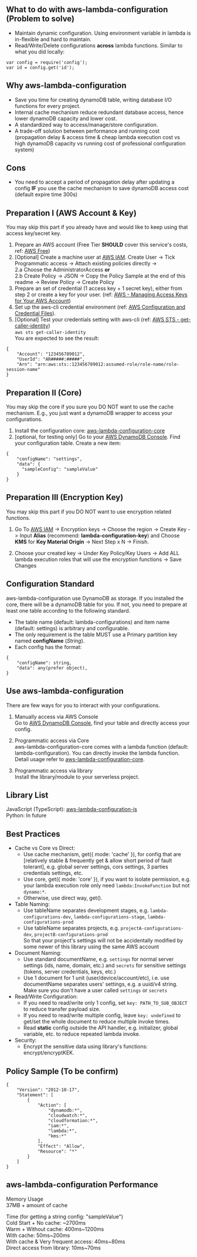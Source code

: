 ## What to do with aws-lambda-configuration (Problem to solve)  
- Maintain dynamic configuration. Using environment variable in lambda is in-flexible and hard to maintain.
- Read/Write/Delete configurations **across** lambda functions. Similar to what you did locally:  
```
var config = require('config');  
var id = config.get('id');  
```
  
## Why aws-lambda-configuration  
- Save you time for creating dynamoDB table, writing database I/O functions for every project.  
- Internal cache mechanism reduce redundant database access, hence lower dynamoDB capacity and lower cost.  
- A standardized way to access/manage/store configuration.  
- A trade-off solution between performance and running cost (propagation delay & access time & cheap lambda execution cost vs high dynamoDB capacity vs running cost of professional configuration system)  
  
## Cons  
- You need to accept a period of propagation delay after updating a config **IF** you use the cache mechanism to save dynamoDB access cost (default expire time 300s)  
  
## Preparation I (AWS Account & Key)  
You may skip this part if you already have and would like to keep using that access key/secret key.

1. Prepare an AWS account (Free Tier **SHOULD** cover this service's costs, ref: [AWS Free](https://aws.amazon.com/free/))  
2. \[Optional\] Create a machine user at [AWS IAM](https://console.aws.amazon.com/iam/home). Create User -> Tick Programmatic access -> Attach existing policies directly ->  
    2.a Choose the AdministratorAccess **or**  
    2.b Create Policy -> JSON -> Copy the Policy Sample at the end of this readme -> Review Policy -> Create Policy  
3. Prepare an set of credential (1 access key + 1 secret key), either from step 2 or create a key for your user. (ref: [AWS - Managing Access Keys for Your AWS Account](http://docs.aws.amazon.com/general/latest/gr/managing-aws-access-keys.html))  
4. Set up the aws-cli credential environment (ref: [AWS Configuration and Credential Files](http://docs.aws.amazon.com/cli/latest/userguide/cli-config-files.html)).    
5. \[Optional\] Test your credentials setting with aws-cli (ref: [AWS STS - get-caller-identity](https://docs.aws.amazon.com/cli/latest/reference/sts/get-caller-identity.html))  
`aws sts get-caller-identity`  
You are expected to see the result:  
```
{  
    "Account": "123456789012",  
    "UserId": "AR#####:#####",  
    "Arn": "arn:aws:sts::123456789012:assumed-role/role-name/role-session-name"  
}  
```
  
## Preparation II (Core)  
You may skip the core if you sure you DO NOT want to use the cache mechanism. E.g., you just want a dynamoDB wrapper to access your configurations.  

1. Install the configuration core: [aws-lambda-configuration-core](https://github.com/tonyliu7870/aws-lambda-configuration-core)  
2. \[optional, for testing only\] Go to your [AWS DynamoDB Console](https://console.aws.amazon.com/dynamodb/home). Find your configuration table. Create a new item: 
```
{  
    "configName": "settings",  
    "data": {  
      "sampleConfig": "sampleValue"  
    }  
}  
```
  
## Preparation III (Encryption Key)  
You may skip this part if you DO NOT want to use encryption related functions.  

1. Go To [AWS IAM](https://console.aws.amazon.com/iam/home) -> Encryption keys -> Choose the region -> Create Key -> Input **Alias** (recommend: **lambda-configuration-key**) and Choose **KMS** for **Key Material Origin** -> Next Step x N -> Finish.  
  
2. Choose your created key -> Under Key Policy/Key Users -> Add ALL lambda execution roles that will use the encryption functions -> Save Changes  
  
## Configuration Standard  
aws-lambda-configuration use DynamoDB as storage. If you installed the core, there will be a dynamoDB table for you. If not, you need to prepare at least one table according to the following standard.  
- The table name (default: lambda-configurations) and item name (default: settings) is arbitrary and configurable.  
- The only requirement is the table MUST use a Primary partition key named **configName** (*String*).  
- Each config has the format:  
```
{
    "configName": string,
    "data": any(prefer object),
}
```
  
## Use aws-lambda-configuration  
There are few ways for you to interact with your configurations.  

1. Manually access via AWS Console  
    Go to [AWS DynamoDB Console](https://console.aws.amazon.com/dynamodb/home), find your table and directly access your config.  
  
2. Programmatic access via Core  
    aws-lambda-configuration-core comes with a lambda function (default: lambda-configuration). You can directly invoke the lambda function. Detail usage refer to [aws-lambda-configuration-core](https://github.com/tonyliu7870/aws-lambda-configuration-core).  
  
3. Programmatic access via library  
    Install the library/module to your serverless project.  
  
## Library List
JavaScript (TypeScript): [aws-lambda-configuration-js](https://github.com/tonyliu7870/aws-lambda-configuration-js)  
Python: In future  
  
## Best Practices
- Cache vs Core vs Direct:  
    - Use cache mechanism, get({ mode: 'cache' }), for config that are \[relatively stable & frequently get & allow short period of fault tolerant\], e.g. global server settings, cors settings, 3 parties credentials settings, etc.  
    - Use core, get({ mode: 'core' }), if you want to isolate permission, e.g. your lambda execution role only need `lambda:InvokeFunction` but not `dynamo:*`.  
    - Otherwise, use direct way, get().  
- Table Naming:  
    - Use tableName separates development stages, e.g. `lambda-configurations-dev`, `lambda-configurations-stage`, `lambda-configurations-prod`  
    - Use tableName separates projects, e.g. `projectA-configurations-dev`, `projectB-configurations-prod`  
    So that your project's settings will not be accidentally modified by some newer of this library using the same AWS account  
- Document Naming:  
    - Use standard documentName, e.g. `settings` for normal server settings (ids, name, domain, etc.) and `secrets` for sensitive settings (tokens, server credentials, keys, etc.)  
    - Use 1 document for 1 unit (user/device/account/etc), i.e. use documentName separates users' settings, e.g. a uuid/v4 string. Make sure you don't have a user called `settings` or `secrets`  
- Read/Write Configuration:  
    - If you need to read/write only 1 config, set `key: PATH_TO_SUB_OBJECT` to reduce transfer payload size.  
    - If you need to read/write multiple config, leave `key: undefined` to get/set the whole document to reduce multiple invoke times.   
    - Read **static** config outside the API handler, e.g. initializer, global variable, etc. to reduce repeated lambda invoke.  
- Security:  
    - Encrypt the sensitive data using library's functions: encrypt/encryptKEK.  
  
## Policy Sample (To be confirm)  
```
{
    "Version": "2012-10-17",
    "Statement": [
        {
            "Action": [
                "dynamodb:*",
                "cloudwatch:*",
                "cloudformation:*",
                "iam:*",
                "lambda:*",
                "kms:*"
            ],
            "Effect": "Allow",
            "Resource": "*"
        }
    ]
}
```
  
## aws-lambda-configuration Performance
Memory Usage  
37MB + amount of cache  
  
Time (for getting a string config: "sampleValue")  
Cold Start + No cache: \~2700ms  
Warm + Without cache: 400ms\~1200ms  
With cache: 50ms\~200ms  
With cache & Very frequent access: 40ms\~80ms  
Direct access from library: 10ms\~70ms  
